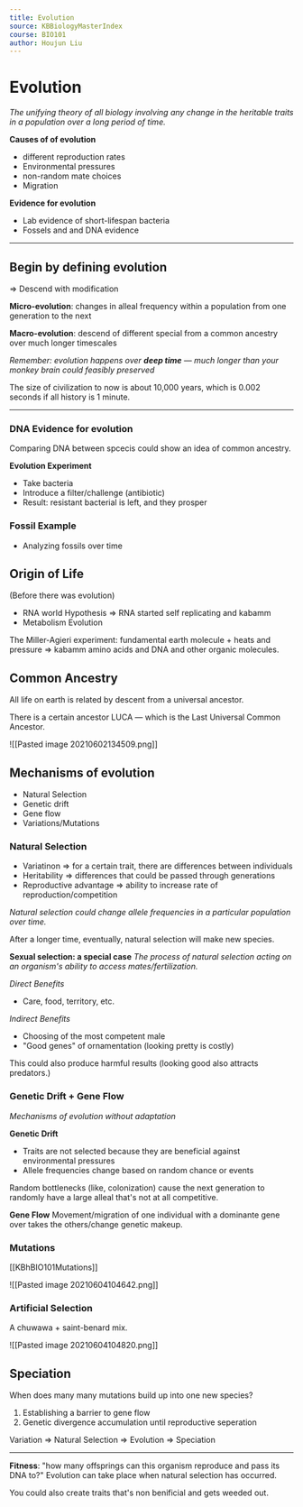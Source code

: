 ```yaml
---
title: Evolution
source: KBBiologyMasterIndex
course: BIO101
author: Houjun Liu
---
```


# Evolution
*The unifying theory of all biology involving any change in the heritable traits in a population over a long period of time.*

**Causes of of evolution**
- different reproduction rates
- Environmental pressures
- non-random mate choices
- Migration


**Evidence for evolution**
- Lab evidence of short-lifespan bacteria
- Fossels and and DNA evidence

***

## Begin by defining evolution
=> Descend with modification

**Micro-evolution**: changes in alleal frequency within a population from one generation to the next

**Macro-evolution**: descend of different special from a common ancestry over much longer timescales

_Remember: evolution happens over **deep time** — much longer than your monkey brain could feasibly preserved_

The size of civilization to now is about 10,000 years, which is 0.002 seconds if all history is 1 minute.

***

### DNA Evidence for evolution
Comparing DNA between spcecis could show an idea of common ancestry.

**Evolution Experiment**

- Take bacteria
- Introduce a filter/challenge (antibiotic) 
- Result: resistant bacterial is left, and they prosper

### Fossil Example
- Analyzing fossils over time 

## Origin of Life
(Before there was evolution)

- RNA world Hypothesis => RNA started self replicating and kabamm
- Metabolism Evolution 

The Miller-Agieri experiment: fundamental earth molecule + heats and pressure => kabamm amino acids and DNA and other organic molecules.

## Common Ancestry
All life on earth is related by descent from a universal ancestor.

There is a certain ancestor LUCA — which is the Last Universal Common Ancestor.

![[Pasted image 20210602134509.png]]

## Mechanisms of evolution
- Natural Selection
- Genetic drift
- Gene flow
- Variations/Mutations

### Natural Selection
- Variatinon => for a certain trait, there are differences between individuals 
- Heritability => differences that could be passed through generations
- Reproductive advantage => ability to increase rate of reproduction/competition

*Natural selection could change allele frequencies in a particular population over time.*

After a longer time, eventually, natural selection will make new species.

**Sexual selection: a special case**
*The process of natural selection acting on an organism's ability to access mates/fertilization.*

_Direct Benefits_
-  Care, food, territory, etc.

_Indirect Benefits_
- Choosing of the most competent male
- "Good genes" of ornamentation (looking pretty is costly)

This could also produce harmful results (looking good also attracts predators.)

### Genetic Drift + Gene Flow
*Mechanisms of evolution without adaptation*

**Genetic Drift**

- Traits are not selected because they are beneficial against environmental pressures
- Allele frequencies change based on random chance or events

Random bottlenecks (like, colonization) cause the next generation to randomly have a large alleal that's not at all competitive.

**Gene Flow**
Movement/migration of one individual with a dominante gene over takes the others/change genetic makeup.

### Mutations
[[KBhBIO101Mutations]]

![[Pasted image 20210604104642.png]]

### Artificial Selection
A chuwawa + saint-benard mix.

![[Pasted image 20210604104820.png]]

## Speciation
When does many many mutations build up into one new species?

1. Establishing a barrier to gene flow
2. Genetic divergence accumulation until reproductive seperation

Variation => Natural Selection => Evolution => Speciation

***

**Fitness**: "how many offsprings can this organism reproduce and pass its DNA to?"  Evolution can take place when natural selection has occurred.

You could also create traits that's non benificial and gets weeded out.